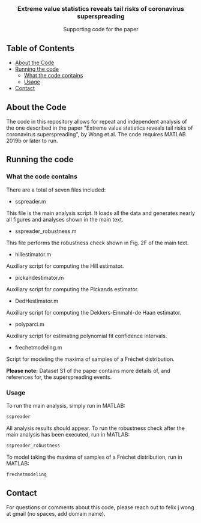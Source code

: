 <!--
*** Thanks for checking out this README Template. If you have a suggestion that would
*** make this better, please fork the repo and create a pull request or simply open
*** an issue with the tag "enhancement".
*** Thanks again! Now go create something AMAZING! :D
-->




<!-- PROJECT LOGO -->
<br />
<p align="center">

  <h3 align="center">Extreme value statistics reveals tail risks of coronavirus superspreading</h3>

  <p align="center">
    Supporting code for the paper
  </p>
</p>



<!-- TABLE OF CONTENTS -->
## Table of Contents

* [About the Code](#about-the-project)
* [Running the code](#running-the-code)
  * [What the code contains](#what-the-code-contains)
  * [Usage](#usage)
* [Contact](#contact)



<!-- ABOUT THE PROJECT -->
## About the Code

The code in this repository allows for repeat and independent analysis of the one described in the paper "Extreme value statistics reveals tail risks of coronavirus superspreading", by Wong et al. The code requires MATLAB 2019b or later to run. 

<!-- GETTING STARTED -->
## Running the code


### What the code contains

There are a total of seven files included:

* sspreader.m
<p>
This file is the main analysis script. It loads all the data and generates nearly all figures and analyses shown in the main text.
</p>

* sspreader_robustness.m
<p>
This file performs the robustness check shown in Fig. 2F of the main text.
</p>

* hillestimator.m
<p>
Auxiliary script for computing the Hill estimator. 
</p>

* pickandestimator.m
<p>
Auxiliary script for computing the Pickands estimator. 
</p>

* DedHestimator.m
<p>
Auxiliary script for computing the Dekkers-Einmahl-de Haan estimator. 
</p>

* polyparci.m
<p>
Auxiliary script for estimating polynomial fit confidence intervals.
</p>

* frechetmodeling.m
<p>
Script for modeling the maxima of samples of a Fr&eacute;chet distribution.
</p>

<p>
<b>Please note:</b> Dataset S1 of the paper contains more details of, and references for, the superspreading events.
</p>


### Usage

To run the main analysis, simply run in MATLAB:
```sh
sspreader
```
All analysis results should appear. To run the robustness check after the main analysis has been executed, run in MATLAB:
```sh
sspreader_robustness
```
To model taking the maxima of samples of a Fr&eacute;chet distribution, run in MATLAB:
```sh
frechetmodeling
```

<!-- CONTACT -->
## Contact

For questions or comments about this code, please reach out to felix j wong at gmail (no spaces, add domain name). 

